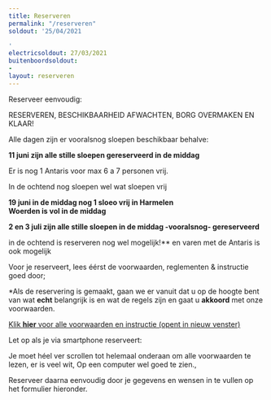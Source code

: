 ```yaml
---
title: Reserveren
permalink: "/reserveren"
soldout: '25/04/2021

'
electricsoldout: 27/03/2021
buitenboordsoldout:
- 
layout: reserveren
---
```



Reserveer eenvoudig:

RESERVEREN, BESCHIKBAARHEID AFWACHTEN, BORG OVERMAKEN EN KLAAR! 

Alle dagen zijn er vooralsnog sloepen beschikbaar behalve:


**11 juni zijn alle stille sloepen gereserveerd in de middag**

Er is nog 1 Antaris voor max 6 a 7 personen vrij.

In de ochtend nog sloepen wel wat sloepen vrij 
 
 
**19 juni in de middag nog 1 sloeo vrij in Harmelen  
Woerden is vol in de middag**

**2 en 3 juli zijn alle stille sloepen in de middag -vooralsnog-  gereserveerd**

in de ochtend is reserveren nog wel mogelijk!** en varen met de Antaris is ook mogelijk


Voor je reserveert, lees éérst de voorwaarden, reglementen & instructie goed door;

*Als de reservering is gemaakt, gaan we er vanuit dat u op de hoogte bent van wat **echt** belangrijk is en wat de regels zijn  en gaat u **akkoord** met onze voorwaarden.

[Klik **hier** voor alle voorwaarden en instructie (opent in nieuw venster)](http://descheepsjongens.nl/voorwaarden)

Let op als je via smartphone reserveert: 

Je moet héel ver scrollen tot helemaal onderaan om alle voorwaarden te lezen, er is veel wit, Op een computer wel goed te zien., 

Reserveer daarna eenvoudig door je gegevens en wensen in te vullen op het formulier hieronder.
